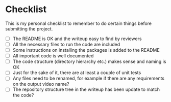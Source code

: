 # Checklist

This is my personal checklist to remember to do certain things before submitting the project.

* [ ] The README is OK and the writeup easy to find by reviewers
* [ ] All the necessary files to run the code are included 
* [ ] Some instructions on installing the packages is added to the README 
* [ ] All important code is well documented
* [ ] The code structure (directory hierarchy etc.) makes sense and naming is OK
* [ ] Just for the sake of it, there are at least a couple of unit tests
* [ ] Any files need to be renamed, for example if there are any requirements on the output video name?
* [ ] The repository structure tree in the writeup has been update to match the code? 
